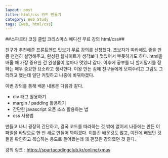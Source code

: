 ```yaml
---
layout: post
title: html/css 카드 만들기
category: Web Study
tags: [web, html/css]
---
```

##스파르타 코딩 클럽 크리스마스 에디션 무료 강의 html/css##

친구가 추천해준 프론트엔드 맛보기 무료 강의를 신청했다. 초보자가 따라해도 좋을 만큼 천천히 설명해주고, 완성된 웹사이트가 생각보다 멋있어서 뿌듯하기도 하다. html을 배울 때 가장 중요한 건 완성물이 얼마나 멋있냐 같다. 이후에 공부를 더 할지말지를 정하는 매우 중요한 요소라고 생각한다. 이왕 만든 김에 친구들에게 보여주려고 그림도 그리려고 했는데 일단 커밋하고 나중에 바꿔야겠다.

이번 강의를 통해 배운 내용은 다음과 같다.

* div 태그 활용하기
* margin / padding 활용하기
* 간단한 javascript 오픈 소스 활용하는 법
* css 사용법

만들고 나니 굉장히 간단하고, 결국 코드를 따라하는 것 밖에 없어서 나중에는 만든 이 파일을 바탕으로 한 번 새로 만들어 봐야겠다. 이틀간 배운것도 많고, 이전에 배웠던 것들을 확인하고 복습하는 용도로 들어봤는데 꽤 괜찮은 강의였던 것 같다.

강의 링크 :
https://spartacodingclub.kr/online/xmas
